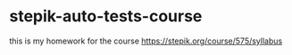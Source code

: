 # stepik-auto-tests-course
this is my homework for the course https://stepik.org/course/575/syllabus
